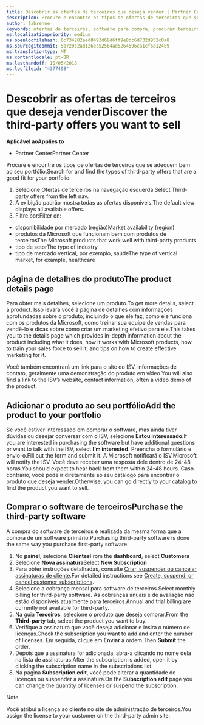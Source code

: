 ```yaml
---
title: Descobrir as ofertas de terceiros que deseja vender | Partner Center
description: Procure e encontre os tipos de ofertas de terceiros que se adequem bem ao seu portfólio.
author: labrenne
keywords: ofertas de terceiros, software para compra, procurar terceiros
ms.localizationpriority: medium
ms.openlocfilehash: 6c734282aed8493d68d6ff9e8dc6d732d952c0a8
ms.sourcegitcommit: 5b720c2ad126ec52564ad5264596ca1cf6a12489
ms.translationtype: MT
ms.contentlocale: pt-BR
ms.lasthandoff: 10/05/2018
ms.locfileid: "4377498"
---
```

# <a name="discover-the-third-party-offers-you-want-to-sell"></a><span data-ttu-id="46d06-104">Descobrir as ofertas de terceiros que deseja vender</span><span class="sxs-lookup"><span data-stu-id="46d06-104">Discover the third-party offers you want to sell</span></span>

**<span data-ttu-id="46d06-105">Aplicável ao</span><span class="sxs-lookup"><span data-stu-id="46d06-105">Applies to</span></span>**

-  <span data-ttu-id="46d06-106">Partner Center</span><span class="sxs-lookup"><span data-stu-id="46d06-106">Partner Center</span></span>

<span data-ttu-id="46d06-107">Procure e encontre os tipos de ofertas de terceiros que se adequem bem ao seu portfólio.</span><span class="sxs-lookup"><span data-stu-id="46d06-107">Search for and find the types of third-party offers that are a good fit for your portfolio.</span></span> 

1.  <span data-ttu-id="46d06-108">Selecione Ofertas de terceiros na navegação esquerda.</span><span class="sxs-lookup"><span data-stu-id="46d06-108">Select Third-party offers from the left nav.</span></span> 
2.  <span data-ttu-id="46d06-109">A exibição padrão mostra todas as ofertas disponíveis.</span><span class="sxs-lookup"><span data-stu-id="46d06-109">The default view displays all available offers.</span></span> 
3.  <span data-ttu-id="46d06-110">Filtre por:</span><span class="sxs-lookup"><span data-stu-id="46d06-110">Filter on:</span></span>

- <span data-ttu-id="46d06-111">disponibilidade por mercado (região)</span><span class="sxs-lookup"><span data-stu-id="46d06-111">Market availability (region)</span></span>
- <span data-ttu-id="46d06-112">produtos da Microsoft que funcionam bem com produtos de terceiros</span><span class="sxs-lookup"><span data-stu-id="46d06-112">The Microsoft products that work well with third-party products</span></span>
- <span data-ttu-id="46d06-113">tipo de setor</span><span class="sxs-lookup"><span data-stu-id="46d06-113">The type of industry</span></span>
- <span data-ttu-id="46d06-114">tipo de mercado vertical, por exemplo, saúde</span><span class="sxs-lookup"><span data-stu-id="46d06-114">The type of vertical market, for example, healthcare</span></span>

## <a name="the-product-details-page"></a><span data-ttu-id="46d06-115">página de detalhes do produto</span><span class="sxs-lookup"><span data-stu-id="46d06-115">The product details page</span></span>

<span data-ttu-id="46d06-116">Para obter mais detalhes, selecione um produto.</span><span class="sxs-lookup"><span data-stu-id="46d06-116">To get more details, select a product.</span></span> <span data-ttu-id="46d06-117">Isso levará você à página de detalhes com informações aprofundadas sobre o produto, incluindo o que ele faz, como ele funciona com os produtos da Microsoft, como treinar sua equipe de vendas para vendê-lo e dicas sobre como criar um marketing efetivo para ele.</span><span class="sxs-lookup"><span data-stu-id="46d06-117">This takes you to the details page which provides in-depth information about the product including what it does, how it works with Microsoft products, how to train your sales force to sell it, and tips on how to create effective marketing for it.</span></span> 

<span data-ttu-id="46d06-118">Você também encontrará um link para o site do ISV, informações de contato, geralmente uma demonstração do produto em vídeo.</span><span class="sxs-lookup"><span data-stu-id="46d06-118">You will also find a link to the ISV’s website, contact information, often a video demo of the product.</span></span> 

## <a name="add-the-product-to-your-portfolio"></a><span data-ttu-id="46d06-119">Adicionar o produto ao seu portfólio</span><span class="sxs-lookup"><span data-stu-id="46d06-119">Add the product to your portfolio</span></span>

<span data-ttu-id="46d06-120">Se você estiver interessado em comprar o software, mas ainda tiver dúvidas ou desejar conversar com o ISV, selecione **Estou interessado**.</span><span class="sxs-lookup"><span data-stu-id="46d06-120">If you are interested in purchasing the software but have additional questions or want to talk with the ISV, select **I’m interested**.</span></span> <span data-ttu-id="46d06-121">Preencha o formulário e envio-o.</span><span class="sxs-lookup"><span data-stu-id="46d06-121">Fill out the form and submit it.</span></span> <span data-ttu-id="46d06-122">A Microsoft notificará o ISV.</span><span class="sxs-lookup"><span data-stu-id="46d06-122">Microsoft will notify the ISV.</span></span> <span data-ttu-id="46d06-123">Você deve receber uma resposta dele dentro de 24-48 horas.</span><span class="sxs-lookup"><span data-stu-id="46d06-123">You should expect to hear back from them within 24-48 hours.</span></span> <span data-ttu-id="46d06-124">Caso contrário, você pode ir diretamente ao seu catálogo para encontrar o produto que deseja vender.</span><span class="sxs-lookup"><span data-stu-id="46d06-124">Otherwise, you can go directly to your catalog to find the product you want to sell.</span></span>

## <a name="purchase-the-third-party-software"></a><span data-ttu-id="46d06-125">Comprar o software de terceiros</span><span class="sxs-lookup"><span data-stu-id="46d06-125">Purchase the third-party software</span></span>

<span data-ttu-id="46d06-126">A compra do software de terceiros é realizada da mesma forma que a compra de um software primário.</span><span class="sxs-lookup"><span data-stu-id="46d06-126">Purchasing third-party software is done the same way you purchase first-party software.</span></span> 

1. <span data-ttu-id="46d06-127">No **painel**, selecione **Clientes**</span><span class="sxs-lookup"><span data-stu-id="46d06-127">From the **dashboard**, select **Customers**</span></span>
2. <span data-ttu-id="46d06-128">Selecione **Nova assinatura**</span><span class="sxs-lookup"><span data-stu-id="46d06-128">Select **New Subscription**</span></span>
3. <span data-ttu-id="46d06-129">Para obter instruções detalhadas, consulte [Criar, suspender ou cancelar assinaturas de cliente](create-a-new-subscription.md).</span><span class="sxs-lookup"><span data-stu-id="46d06-129">For detailed instructions see [Create, suspend, or cancel customer subscriptions](create-a-new-subscription.md).</span></span>
4.  <span data-ttu-id="46d06-130">Selecione a cobrança mensal para software de terceiros.</span><span class="sxs-lookup"><span data-stu-id="46d06-130">Select monthly billing for third-party software.</span></span> <span data-ttu-id="46d06-131">As cobranças anuais e de avaliação não estão disponíveis atualmente para terceiros.</span><span class="sxs-lookup"><span data-stu-id="46d06-131">Annual and trial billing are currently not available for third-party.</span></span>
5.  <span data-ttu-id="46d06-132">Na guia **Terceiros**, selecione o produto que deseja comprar.</span><span class="sxs-lookup"><span data-stu-id="46d06-132">From the **Third-party** tab, select the product you want to buy.</span></span>
6.  <span data-ttu-id="46d06-133">Verifique a assinatura que você deseja adicionar e insira o número de licenças.</span><span class="sxs-lookup"><span data-stu-id="46d06-133">Check the subscription you want to add and enter the number of licenses.</span></span> <span data-ttu-id="46d06-134">Em seguida, clique em **Enviar** a ordem.</span><span class="sxs-lookup"><span data-stu-id="46d06-134">Then **Submit** the order.</span></span>
7.  <span data-ttu-id="46d06-135">Depois que a assinatura for adicionada, abra-a clicando no nome dela na lista de assinaturas.</span><span class="sxs-lookup"><span data-stu-id="46d06-135">After the subscription is added, open it by clicking the subscription name in the subscriptions list.</span></span> 
8.  <span data-ttu-id="46d06-136">Na página **Subscription edit**, você pode alterar a quantidade de licenças ou suspender a assinatura.</span><span class="sxs-lookup"><span data-stu-id="46d06-136">On the **Subscription edit** page you can change the quantity of licenses or suspend the subscription.</span></span>

> [!NOTE]  
>  <span data-ttu-id="46d06-137">Você atribui a licença ao cliente no site de administração de terceiros.</span><span class="sxs-lookup"><span data-stu-id="46d06-137">You assign the license to your customer on the third-party admin site.</span></span>

    


